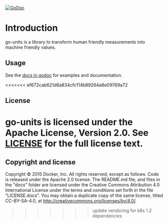 [![GoDoc](https://godoc.org/github.com/docker/go-units?status.svg)](https://godoc.org/github.com/docker/go-units)

# Introduction

go-units is a library to transform human friendly measurements into machine friendly values.

## Usage

See the [docs in godoc](https://godoc.org/github.com/docker/go-units) for examples and documentation.

<<<<<<< ef672cab621d6a834cfc114b89264a8e09769a72
## License

go-units is licensed under the Apache License, Version 2.0. See [LICENSE](LICENSE) for the full license text.
=======
## Copyright and license

Copyright © 2015 Docker, Inc. All rights reserved, except as follows. Code
is released under the Apache 2.0 license. The README.md file, and files in the
"docs" folder are licensed under the Creative Commons Attribution 4.0
International License under the terms and conditions set forth in the file
"LICENSE.docs". You may obtain a duplicate copy of the same license, titled
CC-BY-SA-4.0, at http://creativecommons.org/licenses/by/4.0/.
>>>>>>> update vendoring for k8s 1.2 dependencies

